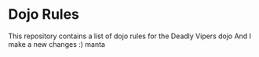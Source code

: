 Dojo Rules
==========

This repository contains a list of dojo rules for the Deadly Vipers dojo
And I make a new changes :)
manta
